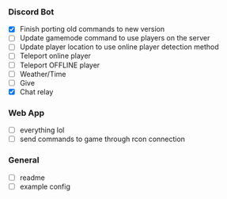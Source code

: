 ### Discord Bot
- [x] Finish porting old commands to new version
- [ ] Update gamemode command to use players on the server
- [ ] Update player location to use online player detection method
- [ ] Teleport online player
- [ ] Teleport OFFLINE player
- [ ] Weather/Time
- [ ] Give
- [x] Chat relay

### Web App
- [ ] everything lol
- [ ] send commands to game through rcon connection

### General
- [ ] readme
- [ ] example config